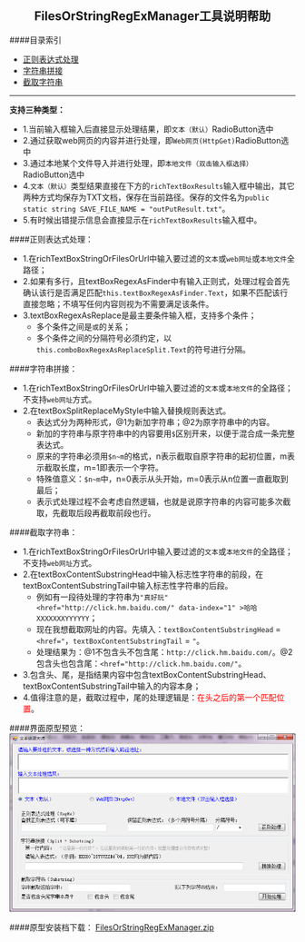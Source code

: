 <!-- 标题居中，Html语法，创建一条Form -->
<form style="text-align:center"><h2><font>FilesOrStringRegExManager工具说明帮助</font></h3></form>

<!-- 目录索引本身的链接等式是#_1 -->
####目录索引
+ [正则表达式处理](#_2)
+ [字符串拼接](#_3)
+ [截取字符串](#_4)


****
<!-- 分隔符，整行分隔 -->
__支持三种类型：__

+ 1.当前输入框输入后直接显示处理结果，即`文本（默认）`RadioButton选中
+ 2.通过获取web网页的内容并进行处理，即`Web网页(HttpGet)`RadioButton选中
+ 3.通过本地某个文件导入并进行处理，即`本地文件（双击输入框选择）`RadioButton选中
+ 4.`文本（默认）`类型结果直接在下方的`richTextBoxResults`输入框中输出，其它两种方式均保存为TXT文档，保存在当前路径。保存的文件名为`public static string SAVE_FILE_NAME = "outPutResult.txt"`。
+ 5.有时候出错提示信息会直接显示在`richTextBoxResults`输入框中。

<!-- 总体介绍结束 -->
####正则表达式处理：

* 1.在richTextBoxStringOrFilesOrUrl中输入要过滤的`文本`或`web网址`或`本地文件`全路径；
* 2.如果有多行，且textBoxRegexAsFinder中有输入正则式，处理过程会首先确认该行是否满足匹配`this.textBoxRegexAsFinder.Text`，如果不匹配该行直接忽略；不填写任何内容则视为不需要满足该条件。
* 3.textBoxRegexAsReplace是最主要条件输入框，支持多个条件；
	- 多个条件之间是`或`的关系；
	- 多个条件之间的分隔符号必须约定，以`this.comboBoxRegexAsReplaceSplit.Text`的符号进行分隔。

<!-- 正则表达式结束 -->

####字符串拼接：

* 1.在richTextBoxStringOrFilesOrUrl中输入要过滤的`文本`或`本地文件`的全路径；不支持`web网址`方式。
* 2.在textBoxSplitReplaceMyStyle中输入替换规则表达式。
	- 表达式分为两种形式，@1为新加字符串；@2为原字符串中的内容。
	- 新加的字符串与原字符串中的内容要用`$`区别开来，以便于混合成一条完整表达式。
	- 原来的字符串必须用`$n~m`的格式，n表示截取自原字符串的起初位置，m表示截取长度，m=1即表示一个字符。
	- 特殊值意义：`$n~m`中，n=0表示从头开始，m=0表示从n位置一直截取到最后；
	- 表示式处理过程不会考虑自然逻辑，也就是说原字符串的内容可能多次截取，先截取后段再截取前段也行。

####截取字符串：

* 1.在richTextBoxStringOrFilesOrUrl中输入要过滤的`文本`或`本地文件`的全路径；不支持`web网址`方式。
* 2.在textBoxContentSubstringHead中输入标志性字符串的前段，在textBoxContentSubstringTail中输入标志性字符串的后段。
	- 例如有一段待处理的字符串为`"真好玩"<href="http://click.hm.baidu.com/" data-index="1" >哈哈XXXXXXXYYYYYY`；
	- 现在我想截取网址的内容。先填入：`textBoxContentSubstringHead` = `<href="`，`textBoxContentSubstringTail` = `"`。
	- 处理结果为：@1不包含头不包含尾：`http://click.hm.baidu.com/`。@2包含头也包含尾：`<href="http://click.hm.baidu.com/"`。
* 3.包含头、尾，是指结果内容中包含textBoxContentSubstringHead、textBoxContentSubstringTail中输入的内容本身；
* 4.值得注意的是，截取过程中，尾的处理逻辑是：<font color=red>在头之后的第一个匹配位置</font>。

####界面原型预览：
![原型界面预览](https://github.com/YamazakyLau/FilesOrStringRegExManager/blob/master/view.png "Optional title")

####原型安装档下载：
[FilesOrStringRegExManager.zip](https://github.com/YamazakyLau/FilesOrStringRegExManager/blob/master/FilesOrStringRegExManager.zip "下载")
